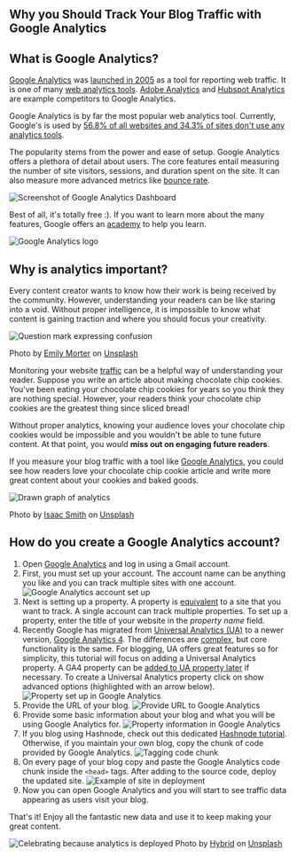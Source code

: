 ## Why you Should Track Your Blog Traffic with Google Analytics

## What is Google Analytics?

[Google Analytics](https://analytics.google.com) was [launched in 2005](https://en.wikipedia.org/wiki/Google_Analytics) as a tool for reporting web traffic. It is one of many [web analytics tools](https://en.wikipedia.org/wiki/Web_analytics). [Adobe Analytics](https://business.adobe.com/products/analytics/adobe-analytics.html) and [Hubspot Analytics](https://www.hubspot.com/products/marketing/analytics) are example competitors to Google Analytics.

Google Analytics is by far the most popular web analytics tool. Currently, Google's is used by [56.8% of all websites and 34.3% of sites don't use any analytics tools](https://w3techs.com/technologies/overview/traffic_analysis).

The popularity stems from the power and ease of setup. Google Analytics offers a plethora of detail about users. The core features entail measuring the number of site visitors, sessions, and duration spent on the site. It can also measure more advanced metrics like [bounce rate](https://en.wikipedia.org/wiki/Bounce_rate). 

![Screenshot of Google Analytics Dashboard](https://cdn.hashnode.com/res/hashnode/image/upload/v1642460576202/HFo5mCzQo.png)

Best of all, it's totally free :). If you want to learn more about the many features, Google offers an [academy](https://analytics.google.com/analytics/academy/) to help you learn.

![Google Analytics logo](https://cdn.hashnode.com/res/hashnode/image/upload/v1642610354180/qN6iUPnjlZ.png)

## Why is analytics important?

Every content creator wants to know how their work is being received by the community. However, understanding your readers can be like staring into a void. Without proper intelligence, it is impossible to know what content is gaining traction and where you should focus your creativity.

![Question mark expressing confusion](https://cdn.hashnode.com/res/hashnode/image/upload/v1642612918070/RnsbIYL6v.jpeg)

Photo by <a href="https://unsplash.com/@emilymorter?utm_source=unsplash&utm_medium=referral&utm_content=creditCopyText">Emily Morter</a> on <a href="https://unsplash.com/s/photos/confusion?utm_source=unsplash&utm_medium=referral&utm_content=creditCopyText">Unsplash</a>

Monitoring your website [traffic](https://en.wikipedia.org/wiki/Web_traffic) can be a helpful way of understanding your reader. Suppose you write an article about making chocolate chip cookies. You've been eating your chocolate chip cookies for years so you think they are nothing special. However, your readers think your chocolate chip cookies are the greatest thing since sliced bread!

Without proper analytics, knowing your audience loves your chocolate chip cookies would be impossible and you wouldn't be able to tune future content. At that point, you would **miss out on engaging future readers**. 

If you measure your blog traffic with a tool like [Google Analytics](https://analytics.google.com), you could see how readers love your chocolate chip cookie article and write more great content about your cookies and baked goods. 

![Drawn graph of analytics](https://cdn.hashnode.com/res/hashnode/image/upload/v1642612342685/Ne-vJ8EUS.jpeg)

Photo by <a href="https://unsplash.com/@isaacmsmith?utm_source=unsplash&utm_medium=referral&utm_content=creditCopyText">Isaac Smith</a> on <a href="https://unsplash.com/s/photos/analytics?utm_source=unsplash&utm_medium=referral&utm_content=creditCopyText">Unsplash</a>

## How do you create a Google Analytics account?

1. Open [Google Analytics](https://analytics.google.com) and log in using a Gmail account. 
2. First, you must set up your account. The account name can be anything you like and you can track multiple sites with one account. 
![Google Analytics account set up](https://cdn.hashnode.com/res/hashnode/image/upload/v1642460494431/l-mdy5E9S.png)
3. Next is setting up a property. A property is [equivalent](https://support.google.com/analytics/answer/1009618?hl=en#zippy=%2Cin-this-article) to a site that you want to track. A single account can track multiple properties. To set up a property, enter the title of your website in the *property name* field.
4. Recently Google has migrated from [Universal Analytics (UA)](https://support.google.com/analytics/answer/2790010?hl=en) to a newer version, [Google Analytics 4](https://support.google.com/analytics/answer/10089681?hl=en). The differences are [complex](https://support.google.com/analytics/answer/9964640?hl=en#zippy=%2Cin-this-article), but core functionality is the same. For blogging, UA offers great features so for simplicity, this tutorial will focus on adding a Universal Analytics property. A GA4 property can be [added to UA property later](https://support.google.com/analytics/answer/9744165?hl=en) if necessary. To create a Universal Analytics property click on show advanced options (highlighted with an arrow below).
![Property set up in Google Analytics](https://cdn.hashnode.com/res/hashnode/image/upload/v1642460395440/bRXKAWppI.png)
5. Provide the URL of your blog.
![Provide URL to Google Analytics](https://cdn.hashnode.com/res/hashnode/image/upload/v1642611130333/JaWCouIEl.png)
6. Provide some basic information about your blog and what you will be using Google Analytics for.
![Property information in Google Analytics](https://cdn.hashnode.com/res/hashnode/image/upload/v1642611139825/uen-1I1a7.png)
7. If you blog using Hashnode, check out this dedicated [Hashnode tutorial](https://blog.seancoughlin.me/how-to-add-google-analytics-to-your-hashnode-blog). Otherwise, if you maintain your own blog, copy the chunk of code provided by Google Analytics.
![Tagging code chunk](https://cdn.hashnode.com/res/hashnode/image/upload/v1642610949938/Ams5d108j.png) 
8. On every page of your blog copy and paste the Google Analytics code chunk inside the `<head>` tags. After adding to the source code, deploy the updated site.
![Example of site in deployment](https://cdn.hashnode.com/res/hashnode/image/upload/v1642614525272/MKsFIFDQR.png)
9. Now you can open Google Analytics and you will start to see traffic data appearing as users visit your blog.

That's it! Enjoy all the fantastic new data and use it to keep making your great content.

![Celebrating because analytics is deployed](https://cdn.hashnode.com/res/hashnode/image/upload/v1642614597125/PIKwVfx4J.jpeg)
Photo by <a href="https://unsplash.com/@artbyhybrid?utm_source=unsplash&utm_medium=referral&utm_content=creditCopyText">Hybrid</a> on <a href="https://unsplash.com/s/photos/happy?utm_source=unsplash&utm_medium=referral&utm_content=creditCopyText">Unsplash</a>